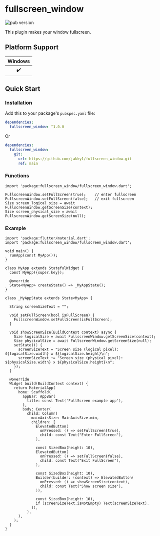 # fullscreen_window

![pub version][visits-count-image] 

[visits-count-image]: https://img.shields.io/badge/dynamic/json?label=Visits%20Count&query=value&url=https://api.countapi.xyz/hit/jakky1_fullscren_window/visits

This plugin makes your window fullscreen.



## Platform Support

| Windows |
| :-----: |
|    ✔️    |

## Quick Start

### Installation

Add this to your package's `pubspec.yaml` file:

```yaml
dependencies:
  fullscreen_window: ^1.0.0
```

Or

```yaml
dependencies:
  fullscreen_window:
    git:
      url: https://github.com/jakky1/fullscreen_window.git
      ref: main
```

### Functions

```
import 'package:fullscreen_window/fullscreen_window.dart';

FullscreenWindow.setFullScreen(true);    // enter fullscreen
FullscreenWindow.setFullScreen(false);   // exit fullscreen
Size screen_logical_size = await FullscreenWindow.getScreenSize(context);
Size screen_physical_size = await FullscreenWindow.getScreenSize(null);
```

### Example

```
import 'package:flutter/material.dart';
import 'package:fullscreen_window/fullscreen_window.dart';

void main() {
  runApp(const MyApp());
}

class MyApp extends StatefulWidget {
  const MyApp({super.key});

  @override
  State<MyApp> createState() => _MyAppState();
}

class _MyAppState extends State<MyApp> {

  String screenSizeText = "";

  void setFullScreen(bool isFullScreen) {
    FullscreenWindow.setFullScreen(isFullScreen);
  }

  void showScreenSize(BuildContext context) async {
    Size logicalSize = await FullscreenWindow.getScreenSize(context);
    Size physicalSize = await FullscreenWindow.getScreenSize(null);
    setState(() {
      screenSizeText = "Screen size (logical pixel): ${logicalSize.width} x ${logicalSize.height}\n";
      screenSizeText += "Screen size (physical pixel): ${physicalSize.width} x ${physicalSize.height}\n";
    });
  }

  @override
  Widget build(BuildContext context) {
    return MaterialApp(
      home: Scaffold(
        appBar: AppBar(
          title: const Text('FullScreen example app'),
        ),
        body: Center(
          child: Column(
            mainAxisSize: MainAxisSize.min,
            children: [
              ElevatedButton(
                onPressed: () => setFullScreen(true), 
                child: const Text("Enter FullScreen"),
              ),

              const SizedBox(height: 10),
              ElevatedButton(
                onPressed: () => setFullScreen(false), 
                child: const Text("Exit FullScreen"),
              ),

              const SizedBox(height: 10),
              Builder(builder: (context) => ElevatedButton(
                onPressed: () => showScreenSize(context), 
                child: const Text("Show screen size"),
              )),

              const SizedBox(height: 10),
              if (screenSizeText.isNotEmpty) Text(screenSizeText),
            ]),
          ),
      ),
    );
  }
}

```